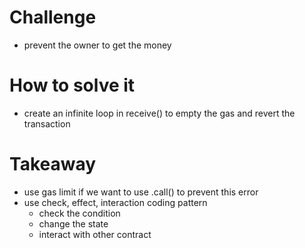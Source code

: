 # Challenge
- prevent the owner to get the money

# How to solve it
- create an infinite loop in receive() to empty the gas and revert the transaction

# Takeaway
- use gas limit if we want to use .call() to prevent this error
- use check, effect, interaction coding pattern 
    - check the condition
    - change the state
    - interact with other contract  